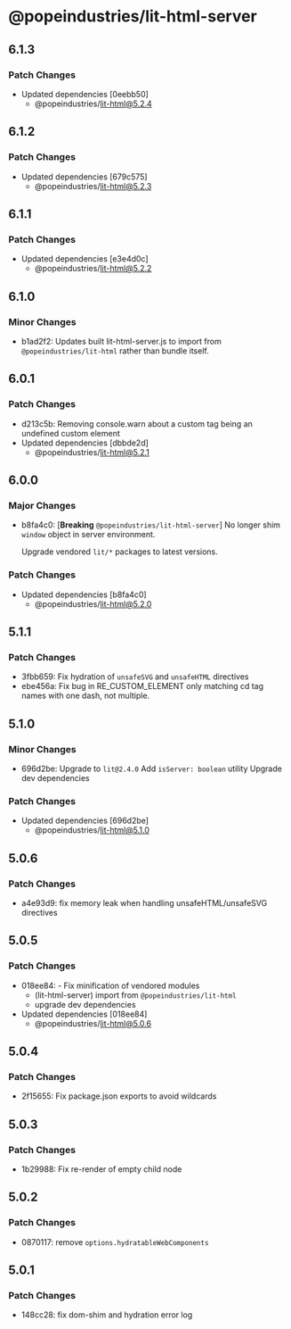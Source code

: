 # @popeindustries/lit-html-server

## 6.1.3

### Patch Changes

- Updated dependencies [0eebb50]
  - @popeindustries/lit-html@5.2.4

## 6.1.2

### Patch Changes

- Updated dependencies [679c575]
  - @popeindustries/lit-html@5.2.3

## 6.1.1

### Patch Changes

- Updated dependencies [e3e4d0c]
  - @popeindustries/lit-html@5.2.2

## 6.1.0

### Minor Changes

- b1ad2f2: Updates built lit-html-server.js to import from `@popeindustries/lit-html` rather than bundle itself.

## 6.0.1

### Patch Changes

- d213c5b: Removing console.warn about a custom tag being an undefined custom element
- Updated dependencies [dbbde2d]
  - @popeindustries/lit-html@5.2.1

## 6.0.0

### Major Changes

- b8fa4c0: [**Breaking** `@popeindustries/lit-html-server`] No longer shim `window` object in server environment.

  Upgrade vendored `lit/*` packages to latest versions.

### Patch Changes

- Updated dependencies [b8fa4c0]
  - @popeindustries/lit-html@5.2.0

## 5.1.1

### Patch Changes

- 3fbb659: Fix hydration of `unsafeSVG` and `unsafeHTML` directives
- ebe456a: Fix bug in RE_CUSTOM_ELEMENT only matching cd tag names with one dash, not multiple.

## 5.1.0

### Minor Changes

- 696d2be: Upgrade to `lit@2.4.0`
  Add `isServer: boolean` utility
  Upgrade dev dependencies

### Patch Changes

- Updated dependencies [696d2be]
  - @popeindustries/lit-html@5.1.0

## 5.0.6

### Patch Changes

- a4e93d9: fix memory leak when handling unsafeHTML/unsafeSVG directives

## 5.0.5

### Patch Changes

- 018ee84: - Fix minification of vendored modules
  - (lit-html-server) import from `@popeindustries/lit-html`
  - upgrade dev dependencies
- Updated dependencies [018ee84]
  - @popeindustries/lit-html@5.0.6

## 5.0.4

### Patch Changes

- 2f15655: Fix package.json exports to avoid wildcards

## 5.0.3

### Patch Changes

- 1b29988: Fix re-render of empty child node

## 5.0.2

### Patch Changes

- 0870117: remove `options.hydratableWebComponents`

## 5.0.1

### Patch Changes

- 148cc28: fix dom-shim and hydration error log
